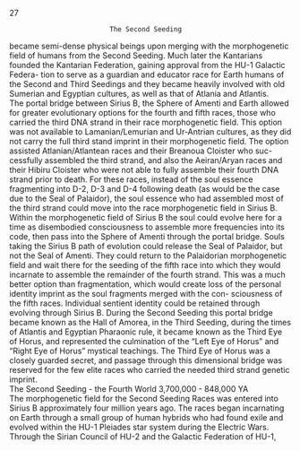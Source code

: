 27  
                                                                                                                                                                                                                                                                       
      
     


                                                                                                              
                             The Second Seeding  
  became semi-dense physical beings upon merging with the morphogenetic
  field of humans from the Second Seeding. Much later the Kantarians founded
  the Kantarian Federation,  gaining approval from the HU-1 Galactic Federa-
  tion to serve as a guardian and educator race for Earth humans of the Second
  and Third Seedings and they became heavily involved with old Sumerian
   and Egyptian cultures, as well as that of Atlania and Atlantis.  
    The portal bridge between Sirius B, the Sphere of Amenti and Earth
   allowed for greater evolutionary options for the fourth and fifth races, those
  who carried the third DNA strand in their race morphogenetic field. This
    option was not available to Lamanian/Lemurian and Ur-Antrian cultures, as
  they did not carry the full third stand imprint in their morphogenetic field. The
  option assisted Atlanian/Atlantean races and their Breanoua Cloister who suc-
  cessfully assembled the third strand, and also the Aeiran/Aryan races and their
  Hibiru Cloister who were not able to fully assemble their fourth DNA strand
   prior to death. For these races, instead of the soul essence fragmenting into D-2,
   D-3 and D-4 following death (as would be the case due to the Seal of Palaidor),
  the soul essence who had assembled most of the third strand could move into
  the race morphogenetic field in Sirius B. Within the morphogenetic field of
    Sirius B the soul could evolve here for a time as disembodied consciousness to
   assemble more frequencies into its code, then pass into the Sphere of Amenti
  through the portal bridge. Souls taking the Sirius B path of evolution could
  release the Seal of Palaidor, but not the Seal of Amenti. They could return to
  the Palaidorian morphogenetic field and wait there for the seeding of the fifth
  race into which they would incarnate to assemble the remainder of the fourth
  strand. This was a much better option than fragmentation, which would create
   loss of the personal identity imprint as the soul fragments merged with the con-
   sciousness of the fifth races. Individual sentient identity could be retained
  through evolving through Sirius B. During the Second Seeding this portal
      bridge became known as the  Hall of Amorea,  in the Third Seeding, during the
  times of Atlantis and Egyptian Pharaonic rule, it became known as the Third
    Eye of Horus,  and represented the culmination of the “Left Eye of Horus” and
   “Right Eye of Horus” mystical teachings. The Third Eye of Horus was a closely
  guarded secret, and passage through this dimensional bridge was reserved for
        the few elite races who carried the needed third strand genetic imprint.  
                             The Second Seeding - the Fourth World                                                                                      3,700,000 - 848,000 YA         
     The morphogenetic field for the Second Seeding Races was entered into
   Sirius B approximately four million years ago. The races began incarnating on
   Earth through a small group of human hybrids who had found exile and
   evolved within the HU-1 Pleiades star system during the Electric Wars.
    Through the Sirian Council of HU-2 and the Galactic Federation of HU-1,